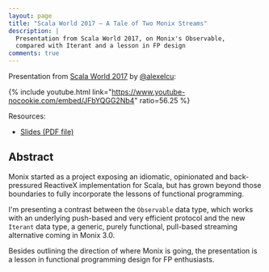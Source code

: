 ```yaml
---
layout: page
title: "Scala World 2017 — A Tale of Two Monix Streams"
description: |
  Presentation from Scala World 2017, on Monix's Observable, 
  compared with Iterant and a lesson in FP design
comments: true
---
```


Presentation from [Scala World 2017](https://scala.world/)
by [@alexelcu](https://twitter.com/alexelcu):

{% include youtube.html link="https://www.youtube-nocookie.com/embed/JFbYQGG2Nb4" ratio=56.25 %}

Resources:

- [Slides (PDF file)](/public/pdfs/ScalaWorld2017-Tale-TwoStreams.pdf)

## Abstract

Monix started as a project exposing an idiomatic, opinionated 
and back-pressured ReactiveX implementation for Scala, but has 
grown beyond those boundaries to fully incorporate the lessons of 
functional programming.

I'm presenting a contrast between the `Observable` data type, which works 
with an underlying push-based and very efficient protocol and the new 
`Iterant` data type, a generic, purely functional, pull-based streaming 
alternative coming in Monix 3.0.

Besides outlining the direction of where Monix is going, the presentation 
is a lesson in functional programming design for FP enthusiasts.
